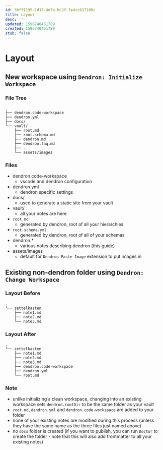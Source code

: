 ```yaml
---
id: 3bff1195-1d13-4e7a-bc2f-7e4cc617109c
title: Layout
desc: ''
updated: 1596740451789
created: 1596740451789
stub: false
---
```


# Layout

## New workspace using `Dendron: Initialize Workspace`

### File Tree
```
.
├── dendron.code-workspace
├── dendron.yml
├── docs/
└── vault/
    ├── root.md
    ├── root.schema.md
    ├── dendron.md
    ├── dendron.faq.md
    ├── ...
    └── assets/images
```

### Files

- dendron.code-workspace
    -  vscode and dendron configuration
- dendron.yml 
    - dendron specific settings
- docs/ 
    - used to generate a static site from your vault
- vault/ 
    - all your notes are here
- `root.md `
    - generated by dendron, root of all your hierarchies
- `root.schema.yml`
    - generated by dendron, root of all of your schemas
- dendron.* 
    - various notes describing dendron (this guide)
- assets/images 
    - default for `Dendron Paste Image` extension to put images in

## Existing non-dendron folder using `Dendron: Change Workspace`

### Layout Before
```
.
└── zettelkasten
    ├── note1.md
    ├── note2.md
    └── note3.md
```

### Layout After
```
.
└── zettelkasten
    ├── note1.md
    ├── note2.md
    ├── note3.md
    ├── dendron.code-workspace
    ├── dendron.yml
    └── root.md
```

### Note
- unlike initializing a clean workspace, changing into an existing workspace sets `dendron.rootDir` to be the same folder as your vault
- `root.md`, `dendron.yml` and `dendron.code-workspace` are added to your folder
- none of your existing notes are modified during this process (unless they have the same name as the three files just named above)
- no `docs` folder is created (if you want to publish, you can run `Doctor` to create the folder - note that this will also add frontmatter to all your existing notes)

